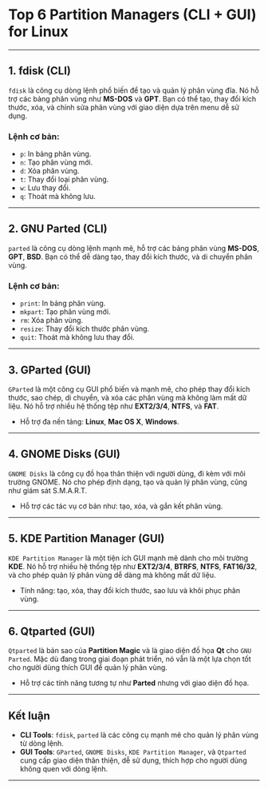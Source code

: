﻿# Top 6 Partition Managers (CLI + GUI) for Linux

---

## 1. fdisk (CLI)

`fdisk` là công cụ dòng lệnh phổ biến để tạo và quản lý phân vùng đĩa. Nó hỗ trợ các bảng phân vùng như **MS-DOS** và **GPT**. Bạn có thể tạo, thay đổi kích thước, xóa, và chỉnh sửa phân vùng với giao diện dựa trên menu dễ sử dụng.

### Lệnh cơ bản:
- `p`: In bảng phân vùng.
- `n`: Tạo phân vùng mới.
- `d`: Xóa phân vùng.
- `t`: Thay đổi loại phân vùng.
- `w`: Lưu thay đổi.
- `q`: Thoát mà không lưu.

---

## 2. GNU Parted (CLI)

`parted` là công cụ dòng lệnh mạnh mẽ, hỗ trợ các bảng phân vùng **MS-DOS**, **GPT**, **BSD**. Bạn có thể dễ dàng tạo, thay đổi kích thước, và di chuyển phân vùng.

### Lệnh cơ bản:
- `print`: In bảng phân vùng.
- `mkpart`: Tạo phân vùng mới.
- `rm`: Xóa phân vùng.
- `resize`: Thay đổi kích thước phân vùng.
- `quit`: Thoát mà không lưu thay đổi.

---

## 3. GParted (GUI)

`GParted` là một công cụ GUI phổ biến và mạnh mẽ, cho phép thay đổi kích thước, sao chép, di chuyển, và xóa các phân vùng mà không làm mất dữ liệu. Nó hỗ trợ nhiều hệ thống tệp như **EXT2/3/4**, **NTFS**, và **FAT**.

- Hỗ trợ đa nền tảng: **Linux**, **Mac OS X**, **Windows**.

---

## 4. GNOME Disks (GUI)

`GNOME Disks` là công cụ đồ họa thân thiện với người dùng, đi kèm với môi trường GNOME. Nó cho phép định dạng, tạo và quản lý phân vùng, cũng như giám sát S.M.A.R.T.

- Hỗ trợ các tác vụ cơ bản như: tạo, xóa, và gắn kết phân vùng.

---

## 5. KDE Partition Manager (GUI)

`KDE Partition Manager` là một tiện ích GUI mạnh mẽ dành cho môi trường **KDE**. Nó hỗ trợ nhiều hệ thống tệp như **EXT2/3/4**, **BTRFS**, **NTFS**, **FAT16/32**, và cho phép quản lý phân vùng dễ dàng mà không mất dữ liệu.

- Tính năng: tạo, xóa, thay đổi kích thước, sao lưu và khôi phục phân vùng.

---

## 6. Qtparted (GUI)

`Qtparted` là bản sao của **Partition Magic** và là giao diện đồ họa **Qt** cho `GNU Parted`. Mặc dù đang trong giai đoạn phát triển, nó vẫn là một lựa chọn tốt cho người dùng thích GUI để quản lý phân vùng.

- Hỗ trợ các tính năng tương tự như **Parted** nhưng với giao diện đồ họa.

---

## Kết luận

- **CLI Tools**: `fdisk`, `parted` là các công cụ mạnh mẽ cho quản lý phân vùng từ dòng lệnh.
- **GUI Tools**: `GParted`, `GNOME Disks`, `KDE Partition Manager`, và `Qtparted` cung cấp giao diện thân thiện, dễ sử dụng, thích hợp cho người dùng không quen với dòng lệnh.

---


